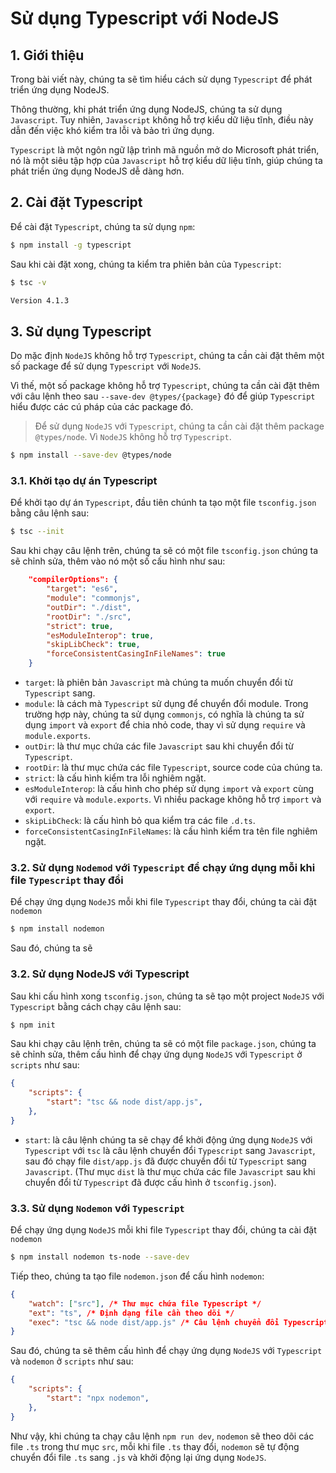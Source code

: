 # Sử dụng Typescript với NodeJS
## 1. Giới thiệu
Trong bài viết này, chúng ta sẽ tìm hiểu cách sử dụng `Typescript` để phát triển ứng dụng NodeJS.

Thông thường, khi phát triển ứng dụng NodeJS, chúng ta sử dụng `Javascript`. Tuy nhiên, `Javascript` không hỗ trợ kiểu dữ liệu tĩnh, điều này dẫn đến việc khó kiểm tra lỗi và bảo trì ứng dụng.

`Typescript` là một ngôn ngữ lập trình mã nguồn mở do Microsoft phát triển, nó là một siêu tập hợp của `Javascript` hỗ trợ kiểu dữ liệu tĩnh, giúp chúng ta phát triển ứng dụng NodeJS dễ dàng hơn.

## 2. Cài đặt Typescript
Để cài đặt `Typescript`, chúng ta sử dụng `npm`:

```bash
$ npm install -g typescript
```

Sau khi cài đặt xong, chúng ta kiểm tra phiên bản của `Typescript`:

```bash
$ tsc -v

Version 4.1.3
```

## 3. Sử dụng Typescript
Do mặc định `NodeJS` không hỗ trợ `Typescript`, chúng ta cần cài đặt thêm một số package để sử dụng `Typescript` với `NodeJS`.

Vì thế, một số package không hỗ trợ `Typescript`, chúng ta cần cài đặt thêm với câu lệnh theo sau `--save-dev @types/{package}` đó để giúp `Typescript` hiểu được các cú pháp của các package đó.

> Để sử dụng `NodeJS` với `Typescript`, chúng ta cần cài đặt thêm package `@types/node`. Vì `NodeJS` không hỗ trợ `Typescript`.
```bash
$ npm install --save-dev @types/node
```

### 3.1. Khởi tạo dự án Typescript
Để khởi tạo dự án `Typescript`, đầu tiên chúnh ta tạo một file `tsconfig.json` bằng câu lệnh sau:
```bash
$ tsc --init
```

Sau khi chạy câu lệnh trên, chúng ta sẽ có một file `tsconfig.json` chúng ta sẽ chỉnh sửa, thêm vào nó một số cấu hình như sau:
```json
    "compilerOptions": {
        "target": "es6",
        "module": "commonjs",
        "outDir": "./dist",
        "rootDir": "./src",
        "strict": true,
        "esModuleInterop": true,
        "skipLibCheck": true,
        "forceConsistentCasingInFileNames": true
    }
```
- `target`: là phiên bản `Javascript` mà chúng ta muốn chuyển đổi từ `Typescript` sang.
- `module`: là cách mà `Typescript` sử dụng để chuyển đổi module. Trong trường hợp này, chúng ta sử dụng `commonjs`, có nghĩa là chúng ta sử dụng `import` và `export` để chia nhỏ code, thay vì sử dụng `require` và `module.exports`.
- `outDir`: là thư mục chứa các file `Javascript` sau khi chuyển đổi từ `Typescript`.
- `rootDir`: là thư mục chứa các file `Typescript`, source code của chúng ta.
- `strict`: là cấu hình kiểm tra lỗi nghiêm ngặt.
- `esModuleInterop`: là cấu hình cho phép sử dụng `import` và `export` cùng với `require` và `module.exports`. Vì nhiều package không hỗ trợ `import` và `export`.
- `skipLibCheck`: là cấu hình bỏ qua kiểm tra các file `.d.ts`.
- `forceConsistentCasingInFileNames`: là cấu hình kiểm tra tên file nghiêm ngặt.

### 3.2. Sử dụng `Nodemod` với `Typescript` để chạy ứng dụng mỗi khi file `Typescript` thay đổi
Để chạy ứng dụng `NodeJS` mỗi khi file `Typescript` thay đổi, chúng ta cài đặt `nodemon`

```bash
$ npm install nodemon
```

Sau đó, chúng ta sẽ

### 3.2. Sử dụng NodeJS với Typescript
Sau khi cấu hình xong `tsconfig.json`, chúng ta sẽ tạo một project `NodeJS` với `Typescript` bằng cách chạy câu lệnh sau:
```bash
$ npm init
```

Sau khi chạy câu lệnh trên, chúng ta sẽ có một file `package.json`, chúng ta sẽ chỉnh sửa, thêm cấu hình để chạy ứng dụng `NodeJS` với `Typescript` ở `scripts` như sau:
```json
{
    "scripts": {
        "start": "tsc && node dist/app.js",
    },
}
```
- `start`: là câu lệnh chúng ta sẽ chạy để khởi động ứng dụng `NodeJS` với `Typescript` với `tsc` là câu lệnh chuyển đổi `Typescript` sang `Javascript`, sau đó chạy file `dist/app.js` đã được chuyển đổi từ `Typescript` sang `Javascript`. (Thư mục `dist` là thư mục chứa các file `Javascript` sau khi chuyển đổi từ `Typescript` đã được cấu hình ở `tsconfig.json`).

### 3.3. Sử dụng `Nodemon` với `Typescript`
Để chạy ứng dụng `NodeJS` mỗi khi file `Typescript` thay đổi, chúng ta cài đặt `nodemon`

```bash
$ npm install nodemon ts-node --save-dev
```

Tiếp theo, chúng ta tạo file `nodemon.json` để cấu hình `nodemon`:
```json
{
    "watch": ["src"], /* Thư mục chứa file Typescript */
    "ext": "ts", /* Định dạng file cần theo dõi */
    "exec": "tsc && node dist/app.js" /* Câu lệnh chuyển đổi Typescript sang Javascript và khởi động ứng dụng NodeJS với /.dist là thư mục chứa file Javascript đã chuyển đổi từ Typescript trong tsconfig.json */
}
```

Sau đó, chúng ta sẽ thêm cấu hình để chạy ứng dụng `NodeJS` với `Typescript` và `nodemon` ở `scripts` như sau:
```json
{
    "scripts": {
        "start": "npx nodemon",
    },
}
```

Như vậy, khi chúng ta chạy câu lệnh `npm run dev`, `nodemon` sẽ theo dõi các file `.ts` trong thư mục `src`, mỗi khi file `.ts` thay đổi, `nodemon` sẽ tự động chuyển đổi file `.ts` sang `.js` và khởi động lại ứng dụng `NodeJS`.

